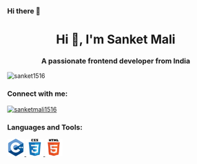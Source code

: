 ### Hi there 👋

<!--
**Sanket1516/Sanket1516** is a ✨ _special_ ✨ repository because its `README.md` (this file) appears on your GitHub profile.

Here are some ideas to get you started:

- 🔭 I’m currently working on ...
- 🌱 I’m currently learning ...
- 👯 I’m looking to collaborate on ...
- 🤔 I’m looking for help with ...
- 💬 Ask me about ...
- 📫 How to reach me: ...
- 😄 Pronouns: ...
- ⚡ Fun fact: ...
-->
<h1 align="center">Hi 👋, I'm Sanket Mali</h1>
<h3 align="center">A passionate frontend developer from India</h3>

<p align="left"> <img src="https://komarev.com/ghpvc/?username=sanket1516&label=Profile%20views&color=0e75b6&style=flat" alt="sanket1516" /> </p>

<h3 align="left">Connect with me:</h3>
<p align="left">
<a href="https://www.codechef.com/users/sanketmali1516" target="blank"><img align="center" src="https://cdn.jsdelivr.net/npm/simple-icons@3.1.0/icons/codechef.svg" alt="sanketmali1516" height="30" width="40" /></a>
</p>

<h3 align="left">Languages and Tools:</h3>
<p align="left"> <a href="https://www.w3schools.com/cpp/" target="_blank" rel="noreferrer"> <img src="https://raw.githubusercontent.com/devicons/devicon/master/icons/cplusplus/cplusplus-original.svg" alt="cplusplus" width="40" height="40"/> </a> <a href="https://www.w3schools.com/css/" target="_blank" rel="noreferrer"> <img src="https://raw.githubusercontent.com/devicons/devicon/master/icons/css3/css3-original-wordmark.svg" alt="css3" width="40" height="40"/> </a> <a href="https://www.w3.org/html/" target="_blank" rel="noreferrer"> <img src="https://raw.githubusercontent.com/devicons/devicon/master/icons/html5/html5-original-wordmark.svg" alt="html5" width="40" height="40"/> </a> </p>
